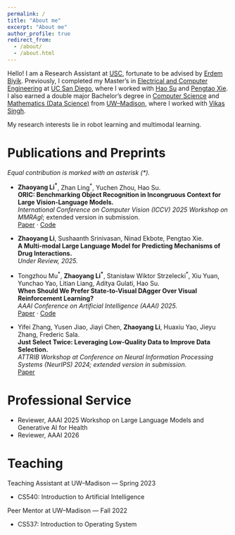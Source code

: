 ```yaml
---
permalink: /
title: "About me"
excerpt: "About me"
author_profile: true
redirect_from: 
  - /about/
  - /about.html
---
```


Hello! I am a Research Assistant at [USC](https://www.usc.edu/), fortunate to be advised by [Erdem Biyik](https://ebiyik.github.io/). Previously, I completed my Master’s in [Electrical and Computer Engineering](https://www.ece.ucsd.edu/) at [UC San Diego](https://www.ucsd.edu/), where I worked with [Hao Su](https://cseweb.ucsd.edu/~haosu/) and [Pengtao Xie](https://pengtaoxie.github.io/). I also earned a double major Bachelor’s degree in [Computer Science](https://guide.wisc.edu/undergraduate/letters-science/computer-sciences/computer-sciences-bs/) and [Mathematics (Data Science)](https://guide.wisc.edu/undergraduate/letters-science/mathematics/mathematics-ba/mathematics-mathematics-data-science-ba/#text) from [UW–Madison](https://www.wisc.edu/), where I worked with [Vikas Singh](https://www.biostat.wisc.edu/~vsingh/).

My research interests lie in robot learning and multimodal learning.

Publications and Preprints
======

*Equal contribution is marked with an asterisk (\*).*

- **Zhaoyang Li<sup>\*</sup>**, Zhan Ling<sup>\*</sup>, Yuchen Zhou, Hao Su.  
  **ORIC: Benchmarking Object Recognition in Incongruous Context for Large Vision-Language Models.**  
  *International Conference on Computer Vision (ICCV) 2025 Workshop on MMRAgI*; extended version in submission.  
  [Paper](https://arxiv.org/abs/2509.15695) · [Code](https://github.com/ZhaoyangLi-1/ORIC)

- **Zhaoyang Li**, Sushaanth Srinivasan, Ninad Ekbote, Pengtao Xie.  
  **A Multi-modal Large Language Model for Predicting Mechanisms of Drug Interactions.**  
  *Under Review, 2025.*

- Tongzhou Mu<sup>\*</sup>, **Zhaoyang Li<sup>\*</sup>**, Stanisław Wiktor Strzelecki<sup>\*</sup>, Xiu Yuan, Yunchao Yao, Litian Liang, Aditya Gulati, Hao Su.  
  **When Should We Prefer State-to-Visual DAgger Over Visual Reinforcement Learning?**  
  *AAAI Conference on Artificial Intelligence (AAAI) 2025.*  
  [Paper](https://arxiv.org/abs/2412.13662) · [Code](https://github.com/tongzhoumu/s2v-dagger)

- Yifei Zhang, Yusen Jiao, Jiayi Chen, **Zhaoyang Li**, Huaxiu Yao, Jieyu Zhang, Frederic Sala.  
**Just Select Twice: Leveraging Low-Quality Data to Improve Data Selection.**  
*ATTRIB Workshop at Conference on Neural Information Processing Systems (NeurIPS) 2024; extended version in submission.*  
[Paper](https://openreview.net/forum?id=dugoA2gfhs)

Professional Service
======
- Reviewer, AAAI 2025 Workshop on Large Language Models and Generative AI for Health  
- Reviewer, AAAI 2026

Teaching 
======
Teaching Assistant at UW–Madison — Spring 2023  
- CS540: Introduction to Artificial Intelligence  

Peer Mentor at UW–Madison — Fall 2022  
- CS537: Introduction to Operating System  





